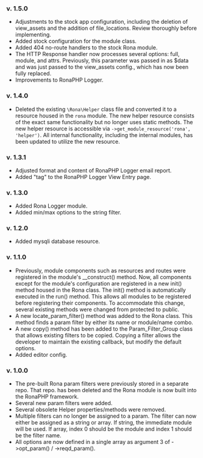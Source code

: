 ### v. 1.5.0

- Adjustments to the stock app configuration, including the deletion of view_assets and the addition of file_locations. Review thoroughly before implementing.
- Added stock configuration for the module class.
- Added 404 no-route handlers to the stock Rona module.
- The HTTP Response handler now processes several options: full, module, and attrs. Previously, this parameter was passed in as $data and was just passed to the view_assets config., which has now been fully replaced.
- Improvements to RonaPHP Logger.

### v. 1.4.0

- Deleted the existing `\Rona\Helper` class file and converted it to a resource housed in the `rona` module. The new helper resource consists of the exact same functionality but no longer uses static methods. The new helper resource is accessible via `->get_module_resource('rona', 'helper')`. All internal functionality, including the internal modules, has been updated to utilize the new resource.

### v. 1.3.1

- Adjusted format and content of RonaPHP Logger email report.
- Added "tag" to the RonaPHP Logger View Entry page.

### v. 1.3.0

- Added Rona Logger module.
- Added min/max options to the string filter.

### v. 1.2.0

- Added mysqli database resource.

### v. 1.1.0

- Previously, module components such as resources and routes were registered in the module's __construct() method. Now, all components except for the module's configuration are registered in a new init() method housed in the Rona class. The init() method is automatically executed in the run() method. This allows all modules to be registered before registering their components. To accommodate this change, several existing methods were changed from protected to public.
- A new locate_param_filter() method was added to the Rona class. This method finds a param filter by either its name or module/name combo.
- A new copy() method has been added to the Param_Filter_Group class that allows existing filters to be copied. Copying a filter allows the developer to maintain the existing callback, but modify the default options.
- Added editor config.

### v. 1.0.0

- The pre-built Rona param filters were previously stored in a separate repo. That repo. has been deleted and the Rona module is now built into the RonaPHP framework.
- Several new param filters were added.
- Several obsolete Helper properties/methods were removed.
- Multiple filters can no longer be assigned to a param. The filter can now either be assigned as a string or array. If string, the immediate module will be used. If array, index 0 should be the module and index 1 should be the filter name.
- All options are now defined in a single array as argument 3 of ->opt_param() / ->reqd_param().